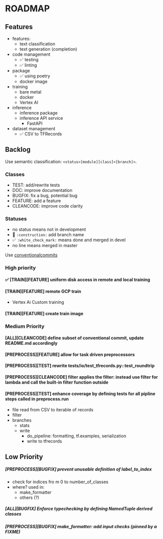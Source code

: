 # ROADMAP

## Features
- features:
    - text classification
    - text generation (completion)
- code management
    - :white_check_mark: testing
    - :white_check_mark: linting
- package
  - :white_check_mark: using poetry
  - docker image
- training
    - bare metal
    - docker
    - Vertex AI
- inference
    - inference package
    - inference API service
        - FastAPI
- dataset management
    - :white_check_mark: CSV to TFRecords

## Backlog
Use semantic classification: `<status>[module][class]<[branch]>`.  
### Classes
- TEST: add/rewrite tests
- DOC: improve documentation
- BUGFIX: fix a bug, potential bug
- FEATURE: add a feature
- CLEANCODE: improve code clarity

### Statuses
  - no status means not in development
  - :construction: `:construction:` add branch name 
  - :white_check_mark: `:white_check_mark:` means done and merged in devel 
  - no line means merged in master

Use [conventionalcommits](https://www.conventionalcommits.org/en/v1.0.0/)

### High priority
#### :white_check_mark: [TRAIN][FEATURE] uniform disk access in remote and local training

#### [TRAIN][FEATURE] remote GCP train
- Vertex Ai Custom training
#### [TRAIN][FEATURE] create train image

### Medium Priority
#### [ALL][CLEANCODE] define subset of conventional commit, update README.md accordingly

#### [PREPROCESS][FEATURE] allow for task driven preprocessors

#### [PREPROCESS][TEST] rewrite tests/io/test_tfrecords.py::test_roundtrip

#### [PREPROCESS][CLEANCODE] filter applies the filter: instead use filter for lambda and call the built-in filter function outside

#### [PREPROCESS][TEST] enhance coverage by defining tests for all pipline steps called in preprocess.run
- file read from CSV to iterable of records
- filter
- branches
  - stats
  - write
    - do_pipeline: formatting, tf.examples, serialization
    - write to tfrecords

## Low Priority
##### [PREPROCESS][BUGFIX] prevent unusable definition of label_to_index
  - check for indices fro m 0 to number_of_classes
  - where? used in:
    - make_formatter
    - others (?)

#####  [ALL][BUGFIX] Enforce typechecking by defining NamedTuple derived classes

#####  [PREPROCESS][BUGFIX] make_formatter: add input checks (pinned by a FIXME)
